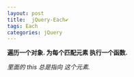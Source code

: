 ```yaml
---
layout: post
title:  jQuery-Each✔︎
tags: Each
categories: jQuery
---
```



**遍历一个对象. 为每个匹配元素 执行一个函数.**

*里面的 this 总是指向 这个元素.*